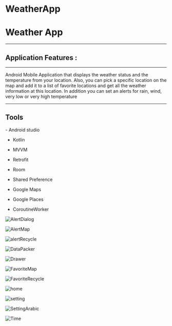 # WeatherApp
<h1>
Weather App
</h1>
<hr>
<h2>Application Features :</h2>
<hr>
Android Mobile Application that displays the weather status and the temperature from your location.
Also, you can pick a specific location on the map and add it to a list of favorite locations and get all the weather information at this location.
In addition you can set an alerts for rain, wind, very low or very high temperature
<hr>
<h2>Tools </h2>
- Android studio

- Kotlin

- MVVM

- Retrofit

- Room

- Shared Preference

- Google Maps

- Google Places

- CoroutineWorker

![AlertDialog](https://user-images.githubusercontent.com/86933863/225449174-e15239c5-3c33-4f17-bc54-e01acbc18c0e.jpeg)

![AlertMap](https://user-images.githubusercontent.com/86933863/225449180-fe48c1bb-9361-4e8a-b768-548db51ed157.jpeg)

![alertRecycle](https://user-images.githubusercontent.com/86933863/225449186-2961ae79-8357-480c-8101-865ee5fafd16.jpeg)

![DataPacker](https://user-images.githubusercontent.com/86933863/225449188-a33a0eda-c1d8-4048-a283-36c413f7d04e.jpeg)

![Drawer](https://user-images.githubusercontent.com/86933863/225449190-6e5d26ce-d775-4f3a-9da6-f786dbaead2f.jpeg)

![FavoriteMap](https://user-images.githubusercontent.com/86933863/225449191-3b70ab86-1515-4d29-b58c-f87bae79dada.jpeg)

![FavoriteRecycle](https://user-images.githubusercontent.com/86933863/225449195-4da27554-5312-4586-aff0-07eebf517989.jpeg)

![home](https://user-images.githubusercontent.com/86933863/225449196-2ed2641a-c27c-4abb-bc7a-dfdb9056cabb.jpeg)

![setting](https://user-images.githubusercontent.com/86933863/225449199-bb212048-8eb1-4f72-8f71-21ca5645cc88.jpeg)

![SettingArabic](https://user-images.githubusercontent.com/86933863/225449202-5182674e-b4cd-40c8-b394-a95cc04c2788.jpeg)

![Time](https://user-images.githubusercontent.com/86933863/225449207-039b745f-e8fb-4f84-a984-9dba871e5be1.jpeg)



